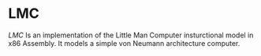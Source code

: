 # LMC 

*LMC* Is an implementation of the Little Man Computer insturctional model in x86 Assembly. It models a simple von Neumann architecture computer.